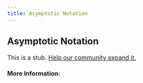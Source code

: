 ```yaml
---
title: Asymptotic Notation
---
```


## Asymptotic Notation

This is a stub. [Help our community expand it.](https://github.com/freeCodeCamp/guide-articles/tree/master/articles/Computer-Science/Notation/Asymptotic-Notation/index.md)

<!-- The article goes here, in GitHub-flavored Markdown. Feel free to add YouTube videos, images, and CodePen/JSBin embeds  -->

#### More Information:
<!-- Please add any articles you think might be helpful to read before writing the article -->



